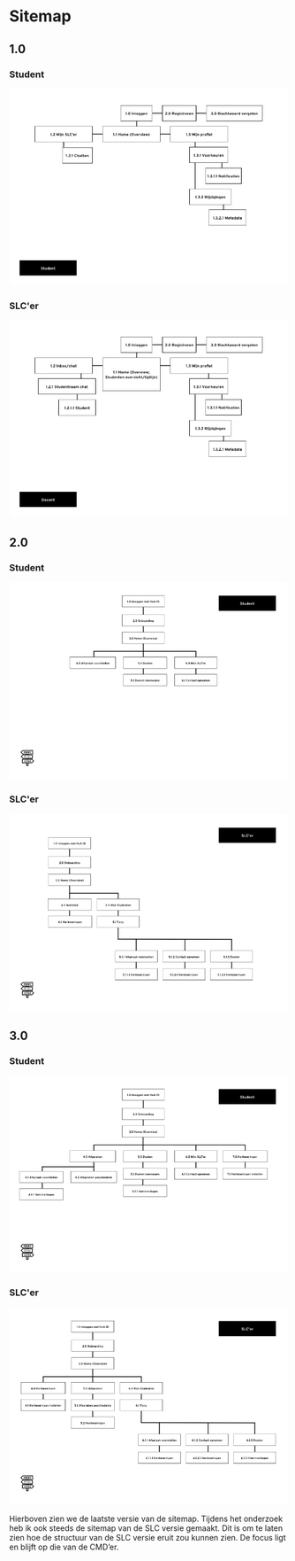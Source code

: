 # Sitemap

## 1.0

### Student

![](../.gitbook/assets/student_versie_2.0.png)

### SLC'er

![](../.gitbook/assets/docent_versie_1.0.png)



## 2.0

### Student

![](../.gitbook/assets/student_versie_2.0%20%281%29.png)

### SLC'er

![](../.gitbook/assets/docent_versie_2.0.png)

## 3.0

### Student

![](../.gitbook/assets/student_versie_3.0.png)

### SLC'er

![](../.gitbook/assets/docent_versie_3.0.png)


  
Hierboven zien we de laatste versie van de sitemap. Tijdens het onderzoek heb ik ook steeds de sitemap van de SLC versie gemaakt. Dit is om te laten zien hoe de structuur van de SLC versie eruit zou kunnen zien. De focus ligt en blijft op die van de CMD’er.

